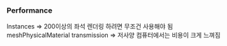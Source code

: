 ### Performance
Instances => 200이상의 좌석 렌더링 하려면 무조건 사용해야 됨
meshPhysicalMaterial transmission => 저사양 컴퓨터에서는 비용이 크게 느껴짐